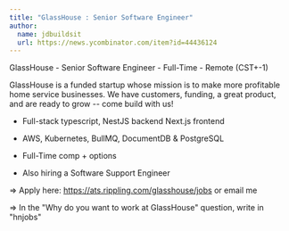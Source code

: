 ```yaml
---
title: "GlassHouse : Senior Software Engineer"
author:
  name: jdbuildsit
  url: https://news.ycombinator.com/item?id=44436124
---
```

GlassHouse - Senior Software Engineer - Full-Time - Remote (CST+-1)

GlassHouse is a funded startup whose mission is to make more profitable home service businesses. We have customers, funding, a great product, and are ready to grow -- come build with us!

- Full-stack typescript, NestJS backend Next.js frontend

- AWS, Kubernetes, BullMQ, DocumentDB &amp; PostgreSQL

- Full-Time comp + options

- Also hiring a Software Support Engineer

=&gt; Apply here: <a href="https:&#x2F;&#x2F;ats.rippling.com&#x2F;glasshouse&#x2F;jobs" rel="nofollow">https:&#x2F;&#x2F;ats.rippling.com&#x2F;glasshouse&#x2F;jobs</a> or email me

=&gt; In the &quot;Why do you want to work at GlassHouse&quot; question, write in &quot;hnjobs&quot;
<JobApplication />
